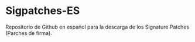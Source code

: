# Sigpatches-ES
Repositorio de Github en español para la descarga de los Signature Patches (Parches de firma).
